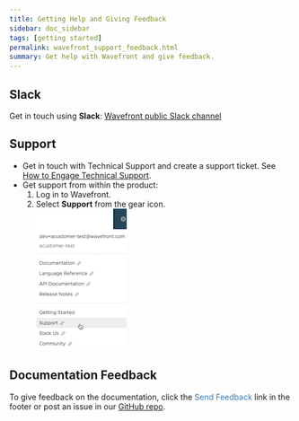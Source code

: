 ```yaml
---
title: Getting Help and Giving Feedback
sidebar: doc_sidebar
tags: [getting started]
permalink: wavefront_support_feedback.html
summary: Get help with Wavefront and give feedback.
---
```



## Slack
Get in touch using **Slack**: [Wavefront public Slack channel](https://www.wavefront.com/join-public-slack)

## Support

* Get in touch with Technical Support and create a support ticket. See [How to Engage Technical Support](https://help.wavefront.com/hc/en-us/articles/360057219171-How-to-Engage-Technical-Support).
* Get support from within the product:
  1. Log in to Wavefront. 
  1. Select <strong>Support</strong> from the gear icon.
    <br/>![support menu item](images/get_support.png)


## Documentation Feedback
To give feedback on the documentation, click the <span style="color:#337AB7"><i class="fa fa-envelope-o"></i> Send Feedback</span> link in the footer or post an issue in our <a href="{{site.github_issues_path}}">GitHub repo</a>.
